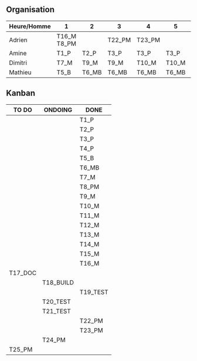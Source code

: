 ## Organisation

| Heure/Homme   | 1 | 2 | 3 | 4 | 5 | 6 | 7 | 8 | 9 | 10 | 11 | 12 | 13 | 14 |
| ------------- |---|---|---|---|---|---|---|---|---|----|----|----|----|----|
|  	Adrien	    | T16_M T8_PM  |   | T22_PM | T23_PM  |   |   |   |   |   |  T24_PM  |    | T25_PM   |
|   Amine       |  T1_P | T2_P  | T3_P  | T3_P  | T3_P   | T4_P | T4_P  |  T19_TEST |  T20_TEST  | T20_TEST  | T20_TEST   |  |  |  |
|   Dimitri     | T7_M  | T9_M  | T9_M   | T10_M   | T10_M  | T14_M  | T14_M  | T11_M  | T11_M  | T12_M   | T13_M   |  T14_M  |  T14_M  |  T14_M  |
|   Mathieu     |  T5_B | T6_MB  | T6_MB  | T6_MB  | T6_MB  |  T6_MB | T6_MB  | T18_BUILD  | T18_BUILD  |  T18_BUILD  | T18_BUILD   |  T18_BUILD  |  |  |

## Kanban

|  TO DO  | ONDOING | DONE | 
| ------- | ------- | ---- |
|  		  |         | T1_P |
|         |         | T2_P |
|         |         | T3_P | 
|         |         | T4_P | 
|  	  |         |   T5_B   |
|    |         |   T6_MB   |
|   	  |         | T7_M |
|    |         |   T8_PM   |
|  	      |         | T9_M     |
|    	  |         | T10_M    |
|    	  |         | T11_M    |
|    	  |         | T12_M    |
|    	  |         | T13_M    |
|    	  |         | T14_M    |
|    	  |         | T15_M    |
|    	  |         | T16_M    |
|  T17_DOC 	  |         |      |
|    |     T18_BUILD    |      |
|  	      |             |   T19_TEST   |
|     	  |  T20_TEST   |      |
|     	  |  T21_TEST   |      |
|  	  |         |   T22_PM   |
|  	  |         |  T23_PM    |
|  	  |    T24_PM     |      |
|  T25_PM	  |         |      |

   
 
 

 
    
 
 
 
 
 
 
 
